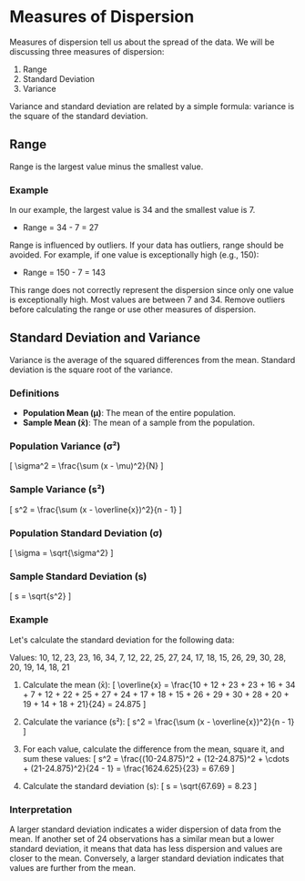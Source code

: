 # Measures of Dispersion

Measures of dispersion tell us about the spread of the data. We will be discussing three measures of dispersion:

1. Range
2. Standard Deviation
3. Variance

Variance and standard deviation are related by a simple formula: variance is the square of the standard deviation.

## Range

Range is the largest value minus the smallest value.

### Example
In our example, the largest value is 34 and the smallest value is 7.

- Range = 34 - 7 = 27

Range is influenced by outliers. If your data has outliers, range should be avoided. For example, if one value is exceptionally high (e.g., 150):

- Range = 150 - 7 = 143

This range does not correctly represent the dispersion since only one value is exceptionally high. Most values are between 7 and 34. Remove outliers before calculating the range or use other measures of dispersion.

## Standard Deviation and Variance

Variance is the average of the squared differences from the mean. Standard deviation is the square root of the variance.

### Definitions
- **Population Mean (μ)**: The mean of the entire population.
- **Sample Mean (x̄)**: The mean of a sample from the population.

### Population Variance (σ²)
\[ \sigma^2 = \frac{\sum (x - \mu)^2}{N} \]

### Sample Variance (s²)
\[ s^2 = \frac{\sum (x - \overline{x})^2}{n - 1} \]

### Population Standard Deviation (σ)
\[ \sigma = \sqrt{\sigma^2} \]

### Sample Standard Deviation (s)
\[ s = \sqrt{s^2} \]

### Example
Let's calculate the standard deviation for the following data:

Values: 10, 12, 23, 23, 16, 34, 7, 12, 22, 25, 27, 24, 17, 18, 15, 26, 29, 30, 28, 20, 19, 14, 18, 21

1. Calculate the mean (x̄):
\[ \overline{x} = \frac{10 + 12 + 23 + 23 + 16 + 34 + 7 + 12 + 22 + 25 + 27 + 24 + 17 + 18 + 15 + 26 + 29 + 30 + 28 + 20 + 19 + 14 + 18 + 21}{24} = 24.875 \]

2. Calculate the variance (s²):
\[ s^2 = \frac{\sum (x - \overline{x})^2}{n - 1} \]

3. For each value, calculate the difference from the mean, square it, and sum these values:
\[ s^2 = \frac{(10-24.875)^2 + (12-24.875)^2 + \cdots + (21-24.875)^2}{24 - 1} = \frac{1624.625}{23} = 67.69 \]

4. Calculate the standard deviation (s):
\[ s = \sqrt{67.69} = 8.23 \]

### Interpretation
A larger standard deviation indicates a wider dispersion of data from the mean. If another set of 24 observations has a similar mean but a lower standard deviation, it means that data has less dispersion and values are closer to the mean. Conversely, a larger standard deviation indicates that values are further from the mean.

